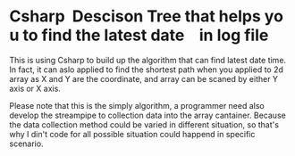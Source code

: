 # Csharp&nbsp;&nbsp;Descison&nbsp;Tree&nbsp;that&nbsp;helps&nbsp;you&nbsp;to&nbsp;find&nbsp;the&nbsp;latest&nbsp;date&nbsp;&nbsp;&nbsp;&nbsp;in&nbsp;log&nbsp;file

This is using Csharp to build up the algorithm that can find latest date time. In fact, it can aslo applied to find the shortest path when you applied to 2d array as X and Y are the coordinate, and array can be scaned by either Y axis or X axis.


Please note that this is the simply algorithm, a programmer need also develop the streampipe to collection data into the array cantainer.
Because the data collection method could be varied in different situation, so that's why I din't code for all possible situation could happend in specific scenario.
